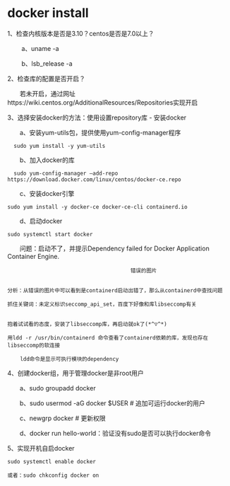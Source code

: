 # docker install
1、检查内核版本是否是3.10？centos是否是7.0以上？

&emsp;&emsp; a、uname -a

&emsp;&emsp; b、lsb_release -a

2、检查库的配置是否开启？

  &emsp;&emsp;若未开启，通过网址https://wiki.centos.org/AdditionalResources/Repositories实现开启

3、选择安装docker的方法：使用设置repository库 - 安装docker

  &emsp;&emsp;a、安装yum-utils包，提供使用yum-config-manager程序
  
      sudo yum install -y yum-utils
      
  &emsp;&emsp;b、加入docker的库
  
      sudo yum-config-manager —add-repo https://download.docker.com/linux/centos/docker-ce.repo
      
  &emsp;&emsp;c、安装docker引擎
  
    sudo yum install -y docker-ce docker-ce-cli containerd.io
    
  &emsp;&emsp;d、启动docker
  
    sudo systemctl start docker
    
    
&emsp;&emsp;问题：启动不了，并提示Dependency failed for Docker Application Container Engine. 

    
                                           错误的图片
                                           

    分析：从错误的图片中可以看到是containerd启动出错了，那么从containerd中查找问题
    
    抓住关键词：未定义标识seccomp_api_set，百度下好像和库libseccomp有关
    

    抱着试试看的态度，安装了libseccomp库，再启动就ok了(*^▽^*)
    
    用ldd -r /usr/bin/containerd 命令查看了containerd依赖的库，发现也存在libseccomp的软连接
    
        ldd命令是显示可执行模块的dependency
        

4、创建docker组，用于管理docker是非root用户

  &emsp;&emsp;a、sudo groupadd docker
  
  &emsp;&emsp;b、sudo usermod -aG docker $USER # 追加可运行docker的用户
  
  &emsp;&emsp;c、newgrp docker # 更新权限
  
  &emsp;&emsp;d、docker run hello-world：验证没有sudo是否可以执行docker命令
  

  5、实现开机自启docker
  
    sudo systemctl enable docker
    
    或者：sudo chkconfig docker on
































